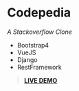# Codepedia

_A Stackoverflow Clone_

- Bootstrap4
- VueJS
- Django
- RestFramework

>**[LIVE DEMO][pythonanywhere]**


[pythonanywhere]: https://codepedia.pythonanywhere.com/questions
